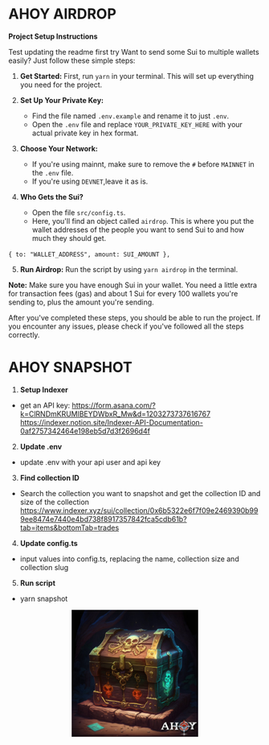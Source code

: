 # AHOY AIRDROP

**Project Setup Instructions**

Test updating the readme first try
Want to send some Sui to multiple wallets easily? Just follow these simple steps:

1. **Get Started:** First, run `yarn` in your terminal. This will set up everything you need for the project.

2. **Set Up Your Private Key:**

   - Find the file named `.env.example` and rename it to just `.env`.
   - Open the `.env` file and replace `YOUR_PRIVATE_KEY_HERE` with your actual private key in hex format.

3. **Choose Your Network:**

   - If you're using mainnt, make sure to remove the `#` before `MAINNET` in the `.env` file.
   - If you're using `DEVNET`,leave it as is.

4. **Who Gets the Sui?**
   - Open the file `src/config.ts`.
   - Here, you'll find an object called `airdrop`. This is where you put the wallet addresses of the people you want to send Sui to and how much they should get.

`{
    to: "WALLET_ADDRESS",
    amount: SUI_AMOUNT
  },
 `

5. **Run Airdrop:** Run the script by using `yarn airdrop` in the terminal.

**Note:** Make sure you have enough Sui in your wallet. You need a little extra for transaction fees (gas) and about 1 Sui for every 100 wallets you're sending to, plus the amount you're sending.

After you've completed these steps, you should be able to run the project. If you encounter any issues, please check if you've followed all the steps correctly.

# AHOY SNAPSHOT

1. **Setup Indexer**
- get an API key: https://form.asana.com/?k=ClRNDmKRUMlBEYDWbxR_Mw&d=1203273737616767
https://indexer.notion.site/Indexer-API-Documentation-0af2757342464e198eb5d7d3f2696d4f 


2. **Update .env**
- update .env with your api user and api key

3. **Find collection ID**
- Search the collection you want to snapshot and get the collection ID and size of the collection
https://www.indexer.xyz/sui/collection/0x6b5322e6f7f09e2469390b999ee8474e7440e4bd738f8917357842fca5cdb61b?tab=items&bottomTab=trades

4. **Update config.ts**
- input values into config.ts, replacing the name, collection size and collection slug

5. **Run script**
- yarn snapshot

<div style="text-align: center;">
    <img src="/src/assets/chest.jpeg" width="50%" height="auto">
</div>
